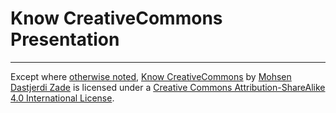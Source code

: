 # Know CreativeCommons Presentation


---

Except where [otherwise noted](notes.md),
[Know CreativeCommons](https://github.com/iauctb/know-creativecommons) by
[Mohsen Dastjerdi Zade](https://github.com/mohsend)
is licensed under a
[Creative Commons Attribution-ShareAlike 4.0 International License](https://creativecommons.org/licenses/by-sa/4.0/).
